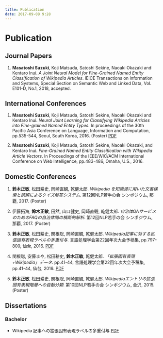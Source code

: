 ```yaml
---
title: Publication
date: 2017-09-08 9:28
---
```


# Publication

## Journal Papers

1. **Masatoshi Suzuki**, Koji Matsuda, Satoshi Sekine, Naoaki Okazaki and Kentaro Inui. *A Joint Neural Model for Fine-Grained Named Entity Classification of Wikipedia Articles*. IEICE Transactions on Information and Systems, Special Section on Semantic Web and Linked Data, Vol. E101-D, No.1, 2018, accepted.

## International Conferences

1. **Masatoshi Suzuki**, Koji Matsuda, Satoshi Sekine, Naoaki Okazaki and Kentaro Inui. *Neural Joint Learning for Classifying Wikipedia Articles into Fine-grained Named Entity Types*. In proceedings of the 30th Pacific Asia Conference on Language, Information and Computation, pp.535-544, Seoul, South Korea, 2016. (Poster) [PDF](https://www.aclweb.org/anthology/Y/Y16/Y16-3027.pdf)

1. **Masatoshi Suzuki**, Koji Matsuda, Satoshi Sekine, Naoaki Okazaki, and Kentaro Inui. *Fine-Grained Named Entity Classiﬁcation with Wikipedia Article Vectors*. In Proceedings of the IEEE/WIC/ACM International Conference on Web Intelligence, pp.483-486, Omaha, U.S., 2016.

## Domestic Conferences

1. **鈴木正敏**, 松田耕史, 岡崎直観, 乾健太郎. *Wikipedia を知識源に用いた文書検索と読解によるクイズ解答システム*. 第12回NLP若手の会 シンポジウム, 那覇, 2017. (Poster)

1. 伊藤拓海, **鈴木正敏**, 田然, 山口健史, 岡崎直観, 乾健太郎. *自治体QAサービスのためのFAQの自治体間の横断的解析*. 第12回NLP若手の会 シンポジウム, 那覇, 2017. (Poster)

1. **鈴木正敏**, 松田耕史, 関根聡, 岡崎直観, 乾健太郎. *Wikipedia記事に対する拡張固有表現ラベルの多重付与*. 言語処理学会第22回年次大会予稿集, pp.797-800, 仙台, 2016. [PDF](http://www.anlp.jp/proceedings/annual_meeting/2016/pdf_dir/A5-2.pdf)

1. 関根聡, 安藤まや, 松田耕史, **鈴木正敏**, 乾健太郎. *「拡張固有表現+Wikipedia」データ*. pp.41-44, 言語処理学会第22回年次大会予稿集, pp.41-44, 仙台, 2016. [PDF](http://www.anlp.jp/proceedings/annual_meeting/2016/pdf_dir/P2-4.pdf)

1. **鈴木正敏**, 松田耕史, 関根聡, 岡崎直観, 乾健太郎. *Wikipediaエントリの拡張固有表現階層への自動分類*. 第10回NLP若手の会 シンポジウム, 金沢, 2015. (Poster)

## Dissertations

### Bachelor

- Wikipedia 記事への拡張固有表現ラベルの多重付与 [PDF](http://www.cl.ecei.tohoku.ac.jp/publications/2016/msuzuki_bthesis.pdf)
